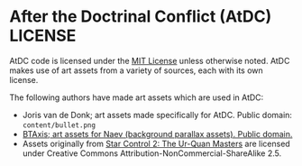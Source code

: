 # After the Doctrinal Conflict (AtDC) LICENSE

AtDC code is licensed under the [MIT License](http://opensource.org/licenses/MIT) unless otherwise noted. AtDC makes use of art assets from a variety of sources, each with its own license.

The following authors have made art assets which are used in AtDC:

- Joris van de Donk; art assets made specifically for AtDC. Public domain: `content/bullet.png`
- [BTAxis; art assets for Naev (background parallax assets). Public domain.](https://github.com/naev/naev/blob/master/dat/gfx/ARTWORK_LICENSE)
- Assets originally from [Star Control 2: The Ur-Quan Masters](https://sc2.sf.net) are licensed under Creative Commons Attribution-NonCommercial-ShareAlike 2.5.
